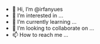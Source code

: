 - 👋 Hi, I’m @irfanyues
- 👀 I’m interested in ...
- 🌱 I’m currently learning ...
- 💞️ I’m looking to collaborate on ...
- 📫 How to reach me ...

<!---
irfanyues/irfanyues is a ✨ special ✨ repository because its `README.md` (this file) appears on your GitHub profile.
You can click the Preview link to take a look at your changes.
--->
